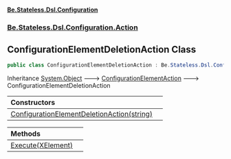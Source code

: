 #### [Be.Stateless.Dsl.Configuration](README.md 'README')
### [Be.Stateless.Dsl.Configuration.Action](Be.Stateless.Dsl.Configuration.Action.md 'Be.Stateless.Dsl.Configuration.Action')

## ConfigurationElementDeletionAction Class

```csharp
public class ConfigurationElementDeletionAction : Be.Stateless.Dsl.Configuration.Action.ConfigurationElementAction
```

Inheritance [System.Object](https://docs.microsoft.com/en-us/dotnet/api/System.Object 'System.Object') &#129106; [ConfigurationElementAction](ConfigurationElementAction.md 'Be.Stateless.Dsl.Configuration.Action.ConfigurationElementAction') &#129106; ConfigurationElementDeletionAction

| Constructors | |
| :--- | :--- |
| [ConfigurationElementDeletionAction(string)](ConfigurationElementDeletionAction.ConfigurationElementDeletionAction(string).md 'Be.Stateless.Dsl.Configuration.Action.ConfigurationElementDeletionAction.ConfigurationElementDeletionAction(string)') | |

| Methods | |
| :--- | :--- |
| [Execute(XElement)](ConfigurationElementDeletionAction.Execute(XElement).md 'Be.Stateless.Dsl.Configuration.Action.ConfigurationElementDeletionAction.Execute(System.Xml.Linq.XElement)') | |
